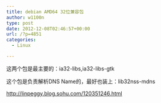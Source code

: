 ```yaml
---
title: debian AMD64 32位兼容包
author: w1100n
type: post
date: 2012-12-08T02:46:57+00:00
url: /?p=4851
categories:
  - Linux

---
```

这两个包是最主要的：ia32-libs,ia32-libs-gtk

这个包是负责解析DNS Name的，最好也装上：lib32nss-mdns

<http://linpeggy.blog.sohu.com/120351246.html>